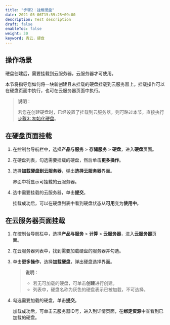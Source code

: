 ```yaml
---
title: "步骤2：挂载硬盘"
date: 2021-05-06T15:59:25+09:00
description: Test description
draft: false
enableToc: false
weight: 30
keyword: 青云，硬盘
---
```


## 操作场景

硬盘创建后，需要挂载到云服务器，云服务器才可使用。

本节将指导您如何将一块新创建且未挂载的硬盘挂载到云服务器上。挂载操作可以在硬盘页面中执行，也可在云服务器页面中执行。

> **说明**：
>
> 若您在创建硬盘时，已经设置了挂载到云服务器，则可略过本节，直接执行[步骤3: 初始化硬盘](/storage/disk/quickstart/init/init_start/)。

## 在硬盘页面挂载

1. 在控制台导航栏中，选择**产品与服务** > **存储服务** > **硬盘**，进入**硬盘**页面。

2. 在硬盘列表，勾选需要挂载的硬盘，然后单击**更多操作**。

3. 选择**加载硬盘到云服务器**，弹出**选择云服务器**界面。

   界面中将显示可挂载的云服务器。

4. 选中需要挂载的云服务器，单击**提交**。

   挂载成功后，可以在硬盘列表中看到硬盘状态从**可用**变为**使用中**。

## 在云服务器页面挂载

1. 在控制台导航栏中，选择**产品与服务** > **计算** > **云服务器**，进入**云服务器**页面。

2. 在云服务器列表中，找到需要加载硬盘的服务器并勾选。

3. 单击**更多操作**，选择**加载硬盘**，弹出硬盘选择界面。

   > **说明**：
   >
   > - 若无可加载的硬盘，可单击**创建**进行创建。
   > - 列表中，硬盘名称为灰色的硬盘表示已被加载，不可选择。

4. 勾选需要加载的硬盘，单击**提交**。

   加载成功后，可单击云服务器ID号，进入到详情页面，在**绑定资源**中查看到已加载的硬盘。

